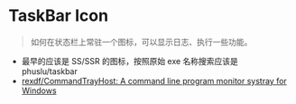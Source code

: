 # TaskBar Icon

> 如何在状态栏上常驻一个图标，可以显示日志、执行一些功能。

- 最早的应该是 SS/SSR 的图标，按照原始 exe 名称搜索应该是 phuslu/taskbar
- [rexdf/CommandTrayHost: A command line program monitor systray for Windows](https://github.com/rexdf/CommandTrayHost)
